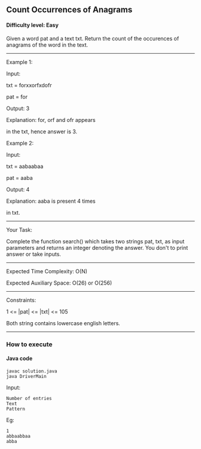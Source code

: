 ##  Count Occurrences of Anagrams

####  Difficulty level: Easy

  

Given a word pat and a text txt. Return the count of the occurences of anagrams of the word in the text.

  

---

Example 1:

Input:

txt = forxxorfxdofr

pat = for

Output: 3

Explanation: for, orf and ofr appears

in the txt, hence answer is 3.

  

Example 2:

Input:

txt = aabaabaa

pat = aaba

Output: 4

Explanation: aaba is present 4 times

in txt.

  

---

Your Task:

Complete the function search() which takes two strings pat, txt, as input parameters and returns an integer denoting the answer. You don't to print answer or take inputs.

  

---

Expected Time Complexity: O(N)

Expected Auxiliary Space: O(26) or O(256)

  

---

Constraints:

1 <= |pat| <= |txt| <= 105

Both string contains lowercase english letters.

  

---

  

###  How to execute

####  Java code

    javac solution.java
    java DriverMain

Input:

    Number of entries
    Text
    Pattern

Eg:

    1
    abbaabbaa
    abba


